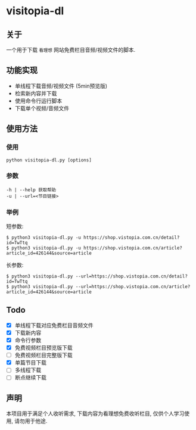 # visitopia-dl

## 关于

一个用于下载 `看理想` 网站免费栏目音频/视频文件的脚本.

## 功能实现

- 单线程下载音频/视频文件 (5min预览版)
- 检索新内容并下载
- 使用命令行运行脚本
- 下载单个视频/音频文件

## 使用方法

### 使用

    python visitopia-dl.py [options]

### 参数

    -h | --help 获取帮助
    -u | --url=<节目链接>

### 举例

短参数:

```
$ python3 visitopia-dl.py -u https://shop.vistopia.com.cn/detail?id=TwTtq
$ python3 visitopia-dl.py -u https://shop.vistopia.com.cn/article?article_id=426144&source=article
```

长参数:

```
$ python3 visitopia-dl.py --url=https://shop.vistopia.com.cn/detail?id=TwTtq
$ python3 visitopia-dl.py --url=https://shop.vistopia.com.cn/article?article_id=426144&source=article
```

## Todo

- [x] 单线程下载对应免费栏目音频文件
- [x] 下载新内容
- [x] 命令行参数
- [x] 免费视频栏目预览版下载
- [ ] 免费视频栏目完整版下载
- [x] 单篇节目下载
- [ ] 多线程下载
- [ ] 断点继续下载

## 声明

本项目用于满足个人收听需求, 下载内容为看理想免费收听栏目, 仅供个人学习使用, 请勿用于他途.
